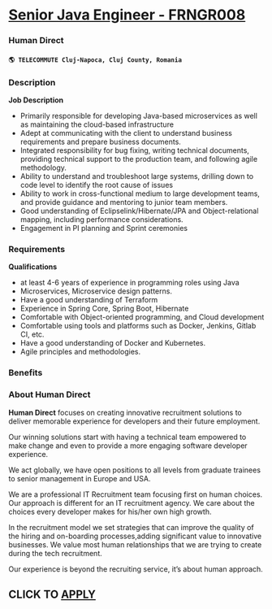 # [Senior Java Engineer - FRNGR008](https://www.remotewlb.com/apply/senior-java-engineer-frngr008)  
### Human Direct  
#### `🌎 TELECOMMUTE Cluj-Napoca, Cluj County, Romania`  

### **Description**

 **Job Description**

  * Primarily responsible for developing Java-based microservices as well as maintaining the cloud-based infrastructure
  * Adept at communicating with the client to understand business requirements and prepare business documents.
  * Integrated responsibility for bug fixing, writing technical documents, providing technical support to the production team, and following agile methodology.
  * Ability to understand and troubleshoot large systems, drilling down to code level to identify the root cause of issues
  * Ability to work in cross-functional medium to large development teams, and provide guidance and mentoring to junior team members.
  * Good understanding of Eclipselink/Hibernate/JPA and Object-relational mapping, including performance considerations.
  * Engagement in PI planning and Sprint ceremonies

### **Requirements**

 **Qualifications**

  * at least 4-6 years of experience in programming roles using Java
  * Microservices, Microservice design patterns.
  * Have a good understanding of Terraform
  * Experience in Spring Core, Spring Boot, Hibernate
  * Comfortable with Object-oriented programming, and Cloud development
  * Comfortable using tools and platforms such as Docker, Jenkins, Gitlab CI, etc.
  * Have a good understanding of Docker and Kubernetes.
  * Agile principles and methodologies.

### **Benefits**

###  **About Human Direct**

 **Human Direct** focuses on creating innovative recruitment solutions to deliver memorable experience for developers and their future employment.

Our winning solutions start with having a technical team empowered to make change and even to provide a more engaging software developer experience.

We act globally, we have open positions to all levels from graduate trainees to senior management in Europe and USA.

  

We are a professional IT Recruitment team focusing first on human choices. Our approach is different for an IT recruitment agency. We care about the choices every developer makes for his/her own high growth.

In the recruitment model we set strategies that can improve the quality of the hiring and on-boarding processes,adding significant value to innovative businesses. We value most human relationships that we are trying to create during the tech recruitment.

  

Our experience is beyond the recruiting service, it’s about human approach.

  
## CLICK TO [APPLY](https://www.remotewlb.com/apply/senior-java-engineer-frngr008)

